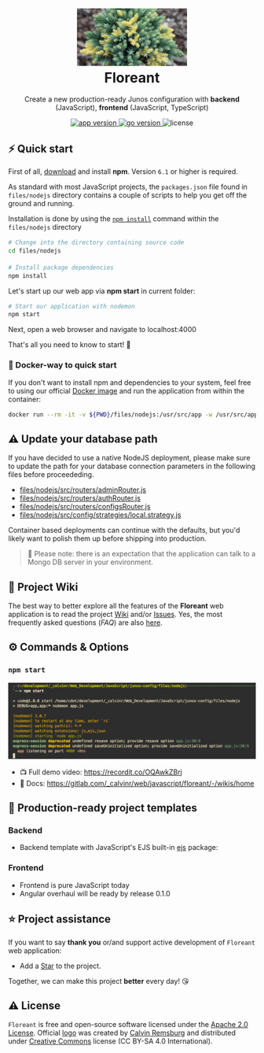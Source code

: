 <h1 align="center">
  <img src="files/images/header.png" width="224px"/><br/>
  Floreant
</h1>
<p align="center">
  Create a new production-ready Junos configuration with <b>backend</b> (JavaScript), <b>frontend</b> (JavaScript, TypeScript)<br/>
</p>

<p align="center">
  <a href="https://gitlab.com/_calvinr/web/javascript/floreant/-/releases" target="_blank">
    <img src="https://img.shields.io/badge/version-v0.0.2-blue?style=for-the-badge&logo=none" alt="app version" />
  </a>
  <a href="https://gitlab.com/_calvinr/web/javascript/floreant/-/releases" target="_blank">
    <img src="https://img.shields.io/badge/ES6-2018+-00ADD8?style=for-the-badge&logo=javascript" alt="go version" />
  </a>
  <img src="https://img.shields.io/badge/license-apache_2.0-red?style=for-the-badge&logo=none" alt="license" />
</p>

## ⚡️ Quick start

First of all, [download](https://docs.npmjs.com/downloading-and-installing-node-js-and-npm) and install **npm**. Version `6.1` or higher is required.

As standard with most JavaScript projects, the `packages.json` file found in `files/nodejs` directory contains a couple of scripts to help you get off the ground and running.

Installation is done by using the [`npm install`](https://docs.npmjs.com/cli/v7/commands/npm-install) command within the `files/nodejs` directory

```bash
# Change into the directory containing source code
cd files/nodejs

# Install package dependencies
npm install
```

Let's start up our web app via **npm start** in current folder:

```bash
# Start our application with nodemon
npm start
```

Next, open a web browser and navigate to localhost:4000

That's all you need to know to start! 🎉

### 🐳 Docker-way to quick start

If you don't want to install npm and dependencies to your system, feel free to using our official [Docker image](https://hub.docker.com/r/packetferret/floreant) and run the application from within the container:

```bash
docker run --rm -it -v ${PWD}/files/nodejs:/usr/src/app -w /usr/src/app packetferret/floreant:latest npm start
```

## ⚠️ Update your database path

If you have decided to use a native NodeJS deployment, please make sure to update the path for your database connection parameters in the following files before proceededing.

- [files/nodejs/src/routers/adminRouter.js](https://gitlab.com/_calvinr/web/javascript/floreant/-/blob/master/files/nodejs/src/routers/adminRouter.js)
- [files/nodejs/src/routers/authRouter.js](https://gitlab.com/_calvinr/web/javascript/floreant/-/blob/master/files/nodejs/src/routers/authRouter.js)
- [files/nodejs/src/routers/configsRouter.js](https://gitlab.com/_calvinr/web/javascript/floreant/-/blob/master/files/nodejs/src/routers/configsRouter.js)
- [files/nodejs/src/config/strategies/local.strategy.js](https://gitlab.com/_calvinr/web/javascript/floreant/-/blob/master/files/nodejs/src/config/strategies/local.strategy.js)

Container based deployments can continue with the defaults, but you'd likely want to polish them up before shipping into production.

> 🔔 Please note: there is an expectation that the application can talk to a Mongo DB server in your environment.

## 📖 Project Wiki

The best way to better explore all the features of the **Floreant** web application is to read the project [Wiki](https://gitlab.com/_calvinr/web/javascript/floreant/-/wikis/home) and/or [Issues](https://gitlab.com/_calvinr/web/javascript/floreant/-/issues). Yes, the most frequently asked questions (_FAQ_) are also [here](https://gitlab.com/_calvinr/web/javascript/floreant/-/wikis/home).

## ⚙️ Commands & Options

### `npm start`

![npm start](files/images/npm_start.png)

- 📺 Full demo video: https://recordit.co/OQAwkZBrj
- 📖 Docs: https://gitlab.com/_calvinr/web/javascript/floreant/-/wikis/home

## 📝 Production-ready project templates

### Backend

- Backend template with JavaScript's EJS built-in [ejs](http://ejs.co/#docs) package:

### Frontend

- Frontend is pure JavaScript today
- Angular overhaul will be ready by release 0.1.0

## ⭐️ Project assistance

If you want to say **thank you** or/and support active development of `Floreant` web application:

- Add a [Star](https://gitlab.com/_calvinr/web/javascript/floreant) to the project.

Together, we can make this project **better** every day! 😘

## ⚠️ License

`Floreant` is free and open-source software licensed under the [Apache 2.0 License](https://gitlab.com/_calvinr/web/javascript/floreant/blob/master/LICENSE). Official [logo](https://gitlab.com/_calvinr/web/javascript/floreant/wiki/Logo) was created by [Calvin Remsburg](https://localhost) and distributed under [Creative Commons](https://creativecommons.org/licenses/by-sa/4.0/) license (CC BY-SA 4.0 International).